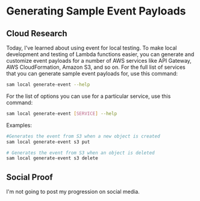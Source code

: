 # Generating Sample Event Payloads

## Cloud Research
Today, I've learned about using event for local testing. To make local development and testing of Lambda functions easier, you can generate and customize event payloads for a number of AWS services like API Gateway, AWS CloudFormation, Amazon S3, and so on. For the full list of services that you can generate sample event payloads for, use this command:
```sh
sam local generate-event --help
```

For the list of options you can use for a particular service, use this command:
```sh
sam local generate-event [SERVICE] --help
```
Examples:
```sh
#Generates the event from S3 when a new object is created
sam local generate-event s3 put

# Generates the event from S3 when an object is deleted
sam local generate-event s3 delete
```


## Social Proof
I'm not going to post my progression on social media.